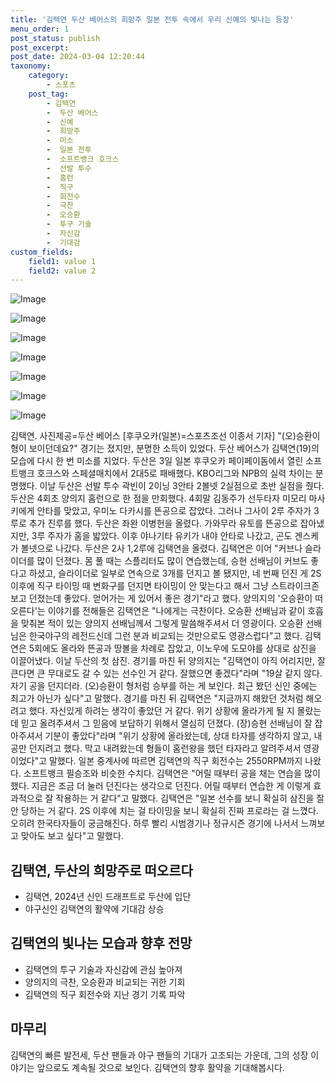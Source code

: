 ```yaml
---
title: '김택연 두산 베어스의 희망주 일본 전투 속에서 우리 신예의 빛나는 등장'
menu_order: 1
post_status: publish
post_excerpt: 
post_date: 2024-03-04 12:20:44
taxonomy:
    category:
        - 스포츠
    post_tag:
        - 김택연
        -  두산 베어스
        -  신예
        -  희망주
        -  미소
        -  일본 전투
        -  소프트뱅크 호크스
        -  선발 투수
        -  홈런
        -  직구
        -  회전수
        -  극찬
        -  오승환
        -  투구 기술
        -  자신감
        -  기대감
custom_fields:
    field1: value 1
    field2: value 2
---
```


![Image](https://imgnews.pstatic.net/image/076/2024/03/04/2024030301000140400011521_20240304094603955.jpg?type=w647)

![Image](https://imgnews.pstatic.net/image/076/2024/03/04/2024030301000140400011522_20240304094603961.jpg?type=w647)

![Image](https://imgnews.pstatic.net/image/076/2024/03/04/2024030301000140400011525_20240304094603969.jpg?type=w647)

![Image](https://imgnews.pstatic.net/image/076/2024/03/04/2024030301000140400011523_20240304094603974.jpg?type=w647)

![Image](https://imgnews.pstatic.net/image/076/2024/03/04/2024030301000140400011524_20240304094603982.jpg?type=w647)

![Image](https://imgnews.pstatic.net/image/076/2024/03/04/2024030301000140400011526_20240304094603986.jpg?type=w647)

![Image](https://imgnews.pstatic.net/image/076/2024/03/04/2024030301000140400011527_20240304094603994.jpg?type=w647)

김택연. 사진제공=두산 베어스
[후쿠오카(일본)=스포츠조선 이종서 기자] "(오)승환이 형이 보이던데요?"
경기는 졌지만, 분명한 소득이 있었다. 두산 베어스가 김택연(19)의 모습에 다시 한 번 미소를 지었다. 두산은 3일 일본 후쿠오카 페이페이돔에서 열린 소프트뱅크 호크스와 스페셜매치에서 2대5로 패배했다. KBO리그와 NPB의 실력 차이는 분명했다. 이날 두산은 선발 투수 곽빈이 2이닝 3안타 2볼넷 2실점으로 초반 실점을 줬다. 두산은 4회초 양의지 홈런으로 한 점을 만회했다. 4회말 김동주가 선두타자 미모리 마사키에게 안타를 맞았고, 우미노 다카시를 뜬공으로 잡았다. 그러나 그사이 2루 주자가 3루로 추가 진루를 했다. 두산은 좌완 이병헌을 올렸다. 가와무라 유토를 뜬공으로 잡아냈지만, 3루 주자가 홈을 밟았다. 이후 야나기타 유키가 내야 안타로 나갔고, 곤도 겐스케가 볼넷으로 나갔다. 두산은 2사 1,2루에 김택연을 올렸다.
김택연은 이어 "커브나 슬라이더를 많이 던졌다. 몸 풀 때는 스플리터도 많이 연습했는데, 승현 선배님이 커브도 좋다고 하셨고, 슬라이더로 일부로 연속으로 3개를 던지고 볼 됐지만, 네 번째 던진 게 2S 이후에 직구 타이밍 때 변화구를 던지면 타이밍이 안 맞는다고 해서 그냥 스트라이크존 보고 던졌는데 좋았다. 얻어가는 게 있어서 좋은 경기"라고 했다. 양의지의 '오승환이 떠오른다'는 이야기를 전해들은 김택연은 "나에게는 극찬이다. 오승환 선배님과 같이 호흡을 맞춰본 적이 있는 양의지 선배님께서 그렇게 말씀해주셔서 더 영광이다. 오승환 선배님은 한국야구의 레전드신데 그런 분과 비교되는 것만으로도 영광스럽다"고 했다.
김택연은 5회에도 올라와 뜬공과 땅볼을 차례로 잡았고, 이노우에 도모야를 상대로 삼진을 이끌어냈다. 이날 두산의 첫 삼진. 경기를 마친 뒤 양의지는 "김택연이 아직 어리지만, 잘 큰다면 큰 무대로도 갈 수 있는 선수인 거 같다. 잘했으면 좋겠다"라며 "19살 같지 않다. 자기 공을 던지더라. (오)승환이 형처럼 승부를 하는 게 보인다. 최근 봤던 신인 중에는 최고가 아닌가 싶다"고 말했다. 경기를 마친 뒤 김택연은 "지금까지 해왔던 것처럼 해오려고 했다. 자신있게 하려는 생각이 좋았던 거 같다. 위기 상황에 올라가게 될 지 몰랐는데 믿고 올려주셔서 그 믿음에 보답하기 위해서 열심히 던졌다. (장)승현 선배님이 잘 잡아주셔서 기분이 좋았다"라며 "위기 상황에 올라왔는데, 상대 타자를 생각하지 않고, 내 공만 던지려고 했다. 막고 내려왔는데 형들이 홈런왕을 했던 타자라고 알려주셔서 영광이었다"고 말했다.
일본 중계사에 따르면 김택연의 직구 회전수는 2550RPM까지 나왔다. 소프트뱅크 필승조와 비슷한 수치다. 김택연은 "어릴 때부터 공을 채는 연습을 많이 했다. 지금은 조금 더 눌러 던진다는 생각으로 던진다. 어릴 때부터 연습한 게 이렇게 효과적으로 잘 작용하는 거 같다"고 말했다. 김택연은 "일본 선수를 보니 확실히 삼진을 잘 안 당하는 거 같다. 2S 이후에 치는 걸 타이밍을 보니 확실히 진짜 프로라는 걸 느꼈다. 오히려 한국타자들이 궁금해진다. 하루 빨리 시범경기나 정규시즌 경기에 나서서 느껴보고 맞아도 보고 싶다"고 말했다.
  
## 김택연, 두산의 희망주로 떠오르다
- 김택연, 2024년 신인 드래프트로 두산에 입단
- 야구신인 김택연의 활약에 기대감 상승
## 김택연의 빛나는 모습과 향후 전망
- 김택연의 투구 기술과 자신감에 관심 높아져
- 양의지의 극찬, 오승환과 비교되는 귀한 기회
- 김택연의 직구 회전수와 지난 경기 기록 파악
## 마무리
김택연의 빠른 발전세, 두산 팬들과 야구 팬들의 기대가 고조되는 가운데, 그의 성장 이야기는 앞으로도 계속될 것으로 보인다. 김택연의 향후 활약을 기대해봅시다.
